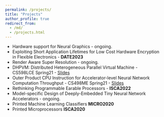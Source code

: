 ```yaml
---
permalink: /projects/
title: "Projects"
author_profile: true
redirect_from: 
  - /md/
  - /projects.html
---
```


* Hardware support for Neural Graphics - ongoing.
* Exploiting Short Application Lifetimes for Low Cost Hardware Encryption in Flexible Electronics - **DATE2023**
* Render Aware Super Resolution - ongoing. 
* DHPVM: Distributed Heterogeneous Parallel Virtual Machine - CS598LCE Spring21 - [Slides](https://husnainmubarik.github.io/files/CS598LCE.pdf)
* Outer Product CPU Instruction for Accelerator-level Neural Network Computation Throughput - CS498ME Spring21 - [Slides](https://husnainmubarik.github.io/files/cs498me.pdf)
* Rethinking Programmable Earable Processors - **ISCA2022**
* Model-specific Design of Deeply-Embedded Tiny Neural Network Accelerators - ongoing.
* Printed Machine Learning Classifiers **MICRO2020**
* Printed Microprocessors **ISCA2020**
